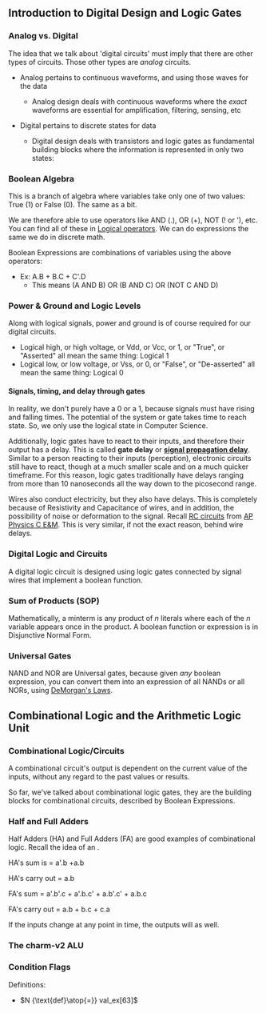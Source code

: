 ## Introduction to Digital Design and Logic Gates

### Analog vs. Digital

The idea that we talk about 'digital circuits' must imply that there are other types of circuits. Those other types are *analog* circuits. 

- Analog pertains to continuous waveforms, and using those waves for the data
	- Analog design deals with continuous waveforms where the *exact* waveforms are essential for amplification, filtering, sensing, etc

- Digital pertains to discrete states for data
	- Digital design deals with transistors and logic gates as fundamental building blocks where the information is represented in only two states: [](Bits%20and%20Bit%20Technologies.md#What%20is%20a%20Bit?|on%20and%20off)

### Boolean Algebra

This is a branch of algebra where variables take only one of two values: True (1) or False (0). The same as a bit.

We are therefore able to use operators like AND (.), OR (+), NOT (! or '), etc. You can find all of these in [Logical operators](Logical%20operators.md). We can do expressions the same we do in discrete math.

Boolean Expressions are combinations of variables using the above operators:
- Ex: A.B + B.C + C'.D
	- This means (A AND B) OR (B AND C) OR (NOT C AND D) 

### Power & Ground and Logic Levels

Along with logical signals, power and ground is of course required for our digital circuits.

- Logical high, or high voltage, or Vdd, or Vcc, or 1, or "True", or "Asserted" all mean the same thing: Logical 1
- Logical low, or low voltage, or Vss, or 0, or "False",  or "De-asserted" all mean the same thing: Logical 0

#### Signals, timing, and delay through gates

In reality, we don't purely have a 0 or a 1, because signals must have rising and falling times. The potential of the system or gate takes time to reach state. So, we only use the logical state in Computer Science.

Additionally, logic gates have to react to their inputs, and therefore their output has a delay. This is called **gate delay** or **[signal propagation delay](https://en.wikipedia.org/wiki/Signal_propagation_delay#:~:text=Logic%20gates%20can%20have%20propagation,on%20the%20technology%20being%20used.)**. Similar to a person reacting to their inputs (perception), electronic circuits still have to react, though at a much smaller scale and on a much quicker timeframe. For this reason, logic gates traditionally have delays ranging from more than 10 nanoseconds all the way down to the picosecond range.

Wires also conduct electricity, but they also have delays. This is completely because of Resistivity and Capacitance of wires, and in addition, the possibility of noise or deformation to the signal. Recall [RC circuits](https://www.youtube.com/watch?v=PLQrPqYlPmI&pp=ygULcmMgY2lyY3VpdHM%3D) from [AP Physics C E&M](https://www.youtube.com/watch?v=FYsfp4bZc2w&t=631s&pp=ygULcmMgY2lyY3VpdHM%3D). This is very similar, if not the exact reason, behind wire delays.

### Digital Logic and Circuits

A digital logic circuit is designed using logic gates connected by signal wires that implement a boolean function.

### Sum of Products (SOP)

Mathematically, a minterm is any product of $n$ literals where each of the $n$ variable appears once in the product. A boolean function or expression is in Disjunctive Normal Form.

### Universal Gates

NAND and NOR are Universal gates, because given *any* boolean expression, you can convert them into an expression of all NANDs or all NORs, using [DeMorgan's Laws](Basic%20Equivalences.md).

## Combinational Logic and the Arithmetic Logic Unit

### Combinational Logic/Circuits

A combinational circuit's output is dependent on the current value of the inputs, without any regard to the past values or results.

So far, we've talked about combinational logic gates, they are the building blocks for combinational circuits, described by Boolean Expressions.

### Half and Full Adders

Half Adders (HA) and Full Adders (FA) are good examples of combinational logic. Recall the idea of an [](Integer%20Arithmetic.md#$n$-bit%20Adder|n-bit%20adder).

HA's sum is = a'.b +a.b

HA's carry out = a.b

FA's sum = a'.b'.c + a'.b.c' + a.b'.c' + a.b.c

FA's carry out = a.b + b.c + c.a

If the inputs change at any point in time, the outputs will as well.


### The charm-v2 ALU



### Condition Flags

Definitions:
- $N {\text{def}\atop{=}} val_ex[63]$

